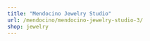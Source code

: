 ```yaml
---
title: "Mendocino Jewelry Studio"
url: /mendocino/mendocino-jewelry-studio-3/
shop: jewelry
---
```

